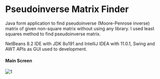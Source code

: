 # Pseudoinverse Matrix Finder
Java form application to find pseudoinverse (Moore-Penrose inverse) matrix of given non-square matrix without using any library. I used least squares method to find pseudoinverse matrix.

NetBeans 8.2 IDE with JDK 8u191 and IntelliJ IDEA with 11.0.1, Swing and AWT APIs as GUI used to development.

#### Main Screen

![1](https://user-images.githubusercontent.com/29024000/54386597-6090d580-46aa-11e9-8afe-f9fd40a31ff1.png)
